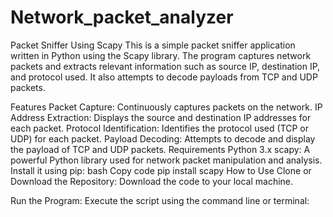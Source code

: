 # Network_packet_analyzer
Packet Sniffer Using Scapy
This is a simple packet sniffer application written in Python using the Scapy library. The program captures network packets and extracts relevant information such as source IP, destination IP, and protocol used. It also attempts to decode payloads from TCP and UDP packets.

Features
Packet Capture: Continuously captures packets on the network.
IP Address Extraction: Displays the source and destination IP addresses for each packet.
Protocol Identification: Identifies the protocol used (TCP or UDP) for each packet.
Payload Decoding: Attempts to decode and display the payload of TCP and UDP packets.
Requirements
Python 3.x
scapy: A powerful Python library used for network packet manipulation and analysis. Install it using pip:
bash
Copy code
pip install scapy
How to Use
Clone or Download the Repository: Download the code to your local machine.

Run the Program: Execute the script using the command line or terminal:

